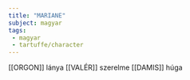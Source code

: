 ```yaml
---
title: "MARIANE"
subject: magyar
tags:
 - magyar
 - tartuffe/character
---
```

[[ORGON]] lánya
[[VALÉR]] szerelme
[[DAMIS]] húga